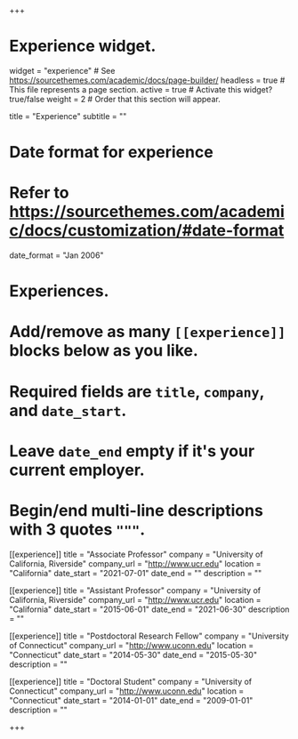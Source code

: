 +++
# Experience widget.
widget = "experience"  # See https://sourcethemes.com/academic/docs/page-builder/
headless = true  # This file represents a page section.
active = true  # Activate this widget? true/false
weight = 2  # Order that this section will appear.

title = "Experience"
subtitle = ""

# Date format for experience
#   Refer to https://sourcethemes.com/academic/docs/customization/#date-format
date_format = "Jan 2006"

# Experiences.
#   Add/remove as many `[[experience]]` blocks below as you like.
#   Required fields are `title`, `company`, and `date_start`.
#   Leave `date_end` empty if it's your current employer.
#   Begin/end multi-line descriptions with 3 quotes `"""`.

[[experience]]
  title = "Associate Professor"
  company = "University of California, Riverside"
  company_url = "http://www.ucr.edu"
  location = "California"
  date_start = "2021-07-01"
  date_end = ""
  description = ""

[[experience]]
  title = "Assistant Professor"
  company = "University of California, Riverside"
  company_url = "http://www.ucr.edu"
  location = "California"
  date_start = "2015-06-01"
  date_end = "2021-06-30"
  description = ""

[[experience]]
  title = "Postdoctoral Research Fellow"
  company = "University of Connecticut"
  company_url = "http://www.uconn.edu"
  location = "Connecticut"
  date_start = "2014-05-30"
  date_end = "2015-05-30"
  description = ""

[[experience]]
  title = "Doctoral Student"
  company = "University of Connecticut"
  company_url = "http://www.uconn.edu"
  location = "Connecticut"
  date_start = "2014-01-01"
  date_end = "2009-01-01"
  description = ""

+++
